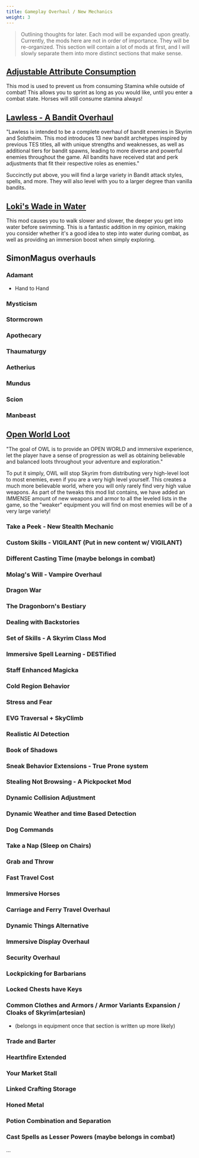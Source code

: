 ```yaml
---
title: Gameplay Overhaul / New Mechanics
weight: 3
---
```

> Outlining thoughts for later. Each mod will be expanded upon greatly.
> Currently, the mods here are not in order of importance. They will be re-organized.
> This section will contain a lot of mods at first, and I will slowly separate them into more distinct sections that make sense.

## [Adjustable Attribute Consumption](https://www.nexusmods.com/skyrimspecialedition/mods/78618)

This mod is used to prevent us from consuming Stamina while outside of combat! This allows you to sprint as long as you would like, until you enter a combat state. Horses will still consume stamina always!

## [Lawless - A Bandit Overhaul](https://www.nexusmods.com/skyrimspecialedition/mods/88080)

"Lawless is intended to be a complete overhaul of bandit enemies in Skyrim and Solstheim. This mod introduces 13 new bandit archetypes inspired by previous TES titles, all with unique strengths and weaknesses, as well as additional tiers for bandit spawns, leading to more diverse and powerful enemies throughout the game. All bandits have received stat and perk adjustments that fit their respective roles as enemies."

Succinctly put above, you will find a large variety in Bandit attack styles, spells, and more. They will also level with you to a larger degree than vanilla bandits.

## [Loki's Wade in Water](https://www.nexusmods.com/skyrimspecialedition/mods/42854)

This mod causes you to walk slower and slower, the deeper you get into water before swimming. This is a fantastic addition in my opinion, making you consider whether it's a good idea to step into water during combat, as well as providing an immersion boost when simply exploring.

## SimonMagus overhauls

### Adamant

- Hand to Hand

### Mysticism

### Stormcrown

### Apothecary

### Thaumaturgy

### Aetherius

### Mundus

### Scion

### Manbeast

## [Open World Loot](https://www.nexusmods.com/skyrimspecialedition/mods/49681)

"The goal of OWL is to provide an OPEN WORLD and immersive experience, let the player have a sense of progression as well as obtaining believable and balanced loots throughout your adventure and exploration."

To put it simply, OWL will stop Skyrim from distributing very high-level loot to most enemies, even if you are a very high level yourself. This creates a much more believable world, where you will only rarely find very high value weapons. As part of the tweaks this mod list contains, we have added an IMMENSE amount of new weapons and armor to all the leveled lists in the game, so the "weaker" equipment you will find on most enemies will be of a very large variety!

### Take a Peek - New Stealth Mechanic

### Custom Skills - VIGILANT (Put in new content w/ VIGILANT)

### Different Casting Time (maybe belongs in combat)

### Molag's Will - Vampire Overhaul

### Dragon War

### The Dragonborn's Bestiary

### Dealing with Backstories

### Set of Skills - A Skyrim Class Mod

### Immersive Spell Learning - DESTified

### Staff Enhanced Magicka

### Cold Region Behavior

### Stress and Fear

### EVG Traversal + SkyClimb

### Realistic AI Detection

### Book of Shadows

### Sneak Behavior Extensions - True Prone system

### Stealing Not Browsing - A Pickpocket Mod

### Dynamic Collision Adjustment

### Dynamic Weather and time Based Detection

### Dog Commands

### Take a Nap (Sleep on Chairs)

### Grab and Throw

### Fast Travel Cost

### Immersive Horses

### Carriage and Ferry Travel Overhaul

### Dynamic Things Alternative

### Immersive Display Overhaul

### Security Overhaul

### Lockpicking for Barbarians

### Locked Chests have Keys

### Common Clothes and Armors / Armor Variants Expansion / Cloaks of Skyrim(artesian)

- (belongs in equipment once that section is written up more likely)

### Trade and Barter

### Hearthfire Extended

### Your Market Stall

### Linked Crafting Storage

### Honed Metal

### Potion Combination and Separation

### Cast Spells as Lesser Powers (maybe belongs in combat)

...
